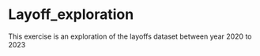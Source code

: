 # Layoff_exploration
This exercise is an exploration of the layoffs dataset between year 2020 to 2023 
